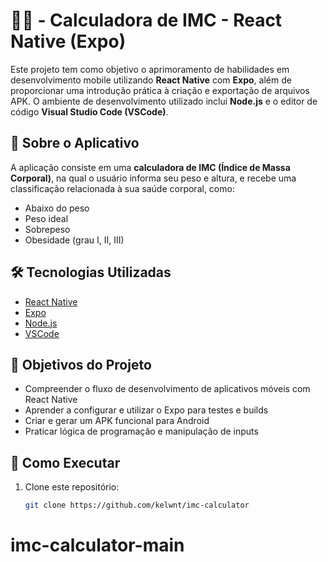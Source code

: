 # 📳🍶 - Calculadora de IMC - React Native (Expo)

Este projeto tem como objetivo o aprimoramento de habilidades em desenvolvimento mobile utilizando **React Native** com **Expo**, além de proporcionar uma introdução prática à criação e exportação de arquivos APK. O ambiente de desenvolvimento utilizado inclui **Node.js** e o editor de código **Visual Studio Code (VSCode)**.

## 📱 Sobre o Aplicativo

A aplicação consiste em uma **calculadora de IMC (Índice de Massa Corporal)**, na qual o usuário informa seu peso e altura, e recebe uma classificação relacionada à sua saúde corporal, como:

- Abaixo do peso
- Peso ideal
- Sobrepeso
- Obesidade (grau I, II, III)

## 🛠 Tecnologias Utilizadas

- [React Native](https://reactnative.dev/)
- [Expo](https://expo.dev/)
- [Node.js](https://nodejs.org/)
- [VSCode](https://code.visualstudio.com/)

## 🎯 Objetivos do Projeto

- Compreender o fluxo de desenvolvimento de aplicativos móveis com React Native
- Aprender a configurar e utilizar o Expo para testes e builds
- Criar e gerar um APK funcional para Android
- Praticar lógica de programação e manipulação de inputs

## 🚀 Como Executar

1. Clone este repositório:
   ```bash
   git clone https://github.com/kelwnt/imc-calculator
# imc-calculator-main
